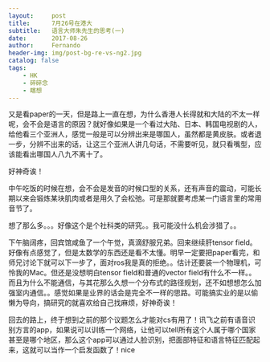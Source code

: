 ```yaml
---
layout:     post
title:      7月26号在港大
subtitle:   语言大师朱先生的思考(一)
date:       2017-08-26
author:     Fernando
header-img: img/post-bg-re-vs-ng2.jpg
catalog: false
tags:
    - HK
    - 碎碎念
    - 瞎想
---
```


又是看paper的一天，但是路上一直在想，为什么香港人长得就和大陆的不太一样呢，会不会是语言的原因？就好像如果是一个看过大陆、日本、韩国电视剧的人，给他看三个亚洲人，感觉一般是可以分辨出来是哪国人，虽然都是黄皮肤。或者退一步，分辨不出来的话，让这三个亚洲人讲几句话，不需要听见，就只看嘴型，应该能看出哪国人八九不离十了。

好神奇诶！

中午吃饭的时候在想，会不会是发音的时候口型的关系，还有声音的震动，可能长期以来会锻炼某块肌肉或者是用久了会松弛。可是那就要考虑某一门语言里的常用音节了。

想了那么多。。。好像这个是个社科类的研究。。我可能没什么机会涉猎了。。

下午脑阔疼，回宾馆咸鱼了一个午觉，真滴舒服兄弟。回来继续肝tensor field。好像有点感觉了，但是太数学的东西还是看不太懂。明早一定要把paper看完，和师兄讨论下就可以下一步了，面对ros我是真的拒绝。。估计还要装一个物理机，可怜我的Mac。但还是没想明白tensor field和普通的vector field有什么不一样。。而且为什么不能通信，与其花那么久想一个分布式的路径规划，还不如想想怎么加强室内通信。。感觉如果是业界的话会是完全不一样的思路。可能搞实业的是以偷懒为导向，搞研究的就喜欢给自己找麻烦，好神奇诶！

回去的路上，终于想到之前的那个议题怎么才能对cs有用了！讯飞之前有语音识别方言的app，如果说可以训练一个网络，让他可以tell所有这个人属于哪个国家甚至是哪个地区，那么这个app可以通过人脸识别，把面部特征和语言特征匹配起来，这就可以当作一个启发函数了！nice